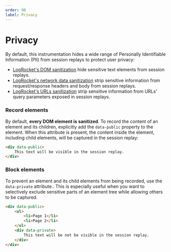 ```yaml
---
order: 90
label: Privacy
---
```


# Privacy

By default, this instrumentation hides a wide range of Personally Identifiable Information (PII) from session replays to protect user privacy:

- [LogRocket's DOM sanitization](https://docs.logrocket.com/reference/dom) hide sensitive text elements from session replays.
- [LogRocket's network data sanitization](https://docs.logrocket.com/reference/network) strip sensitive information from request/response headers and body from session replays.
- [LogRocket's URLs sanitization](https://docs.logrocket.com/reference/browser) strip sensitive information from URLs' query parameters exposed in session replays.

### Record elements

By default, **every DOM element is sanitized**. To record the content of an element and its children, explicitly add the `data-public` property to the element. When this attribute is present, the content inside the element, including child elements, will be captured in the session replay:

```html !#1
<div data-public>
    This text will be visible in the session replay.
</div>
```

### Block elements

To prevent an element and its child elements from being recorded, use the `data-private` attribute.. This is especially useful when you want to selectively exclude sensitive parts of an element tree while allowing others to be captured.

```html !#1,6
<div data-public>
    <ul>
        <li>Page 1</li>
        <li>Page 2</li>
    </ul>
    <div data-private>
        This text will be not be visible in the session replay.
    </div>
</div>
```
